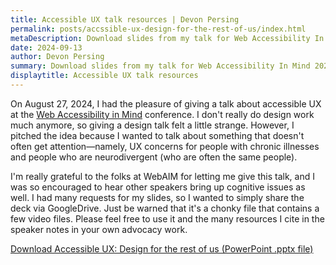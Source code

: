 ```yaml
---
title: Accessible UX talk resources | Devon Persing
permalink: posts/accssible-ux-design-for-the-rest-of-us/index.html
metaDescription: Download slides from my talk for Web Accessibility In Mind 2024.
date: 2024-09-13
author: Devon Persing
summary: Download slides from my talk for Web Accessibility In Mind 2024.
displaytitle: Accessible UX talk resources
---
```


On August 27, 2024, I had the pleasure of giving a talk about accessible UX at the [Web Accessibility in Mind](https://conference.webaim.org/) conference. I don't really do design work much anymore, so giving a design talk felt a little strange. However, I pitched the idea because I wanted to talk about something that doesn't often get attention—namely, UX concerns for people with chronic illnesses and people who are neurodivergent (who are often the same people).

I'm really grateful to the folks at WebAIM for letting me give this talk, and I was so encouraged to hear other speakers bring up cognitive issues as well. I had many requests for my slides, so I wanted to simply share the deck via GoogleDrive. Just be warned that it's a chonky file that contains a few video files. Please feel free to use it and the many resources I cite in the speaker notes in your own advocacy work.

[Download Accessible UX: Design for the rest of us (PowerPoint .pptx file)](https://docs.google.com/presentation/d/1QKkydGCdw2AfBtrJfHdMHOW70p3JoLDu/edit?usp=drive_link&ouid=102987727517266691847&rtpof=true&sd=true)